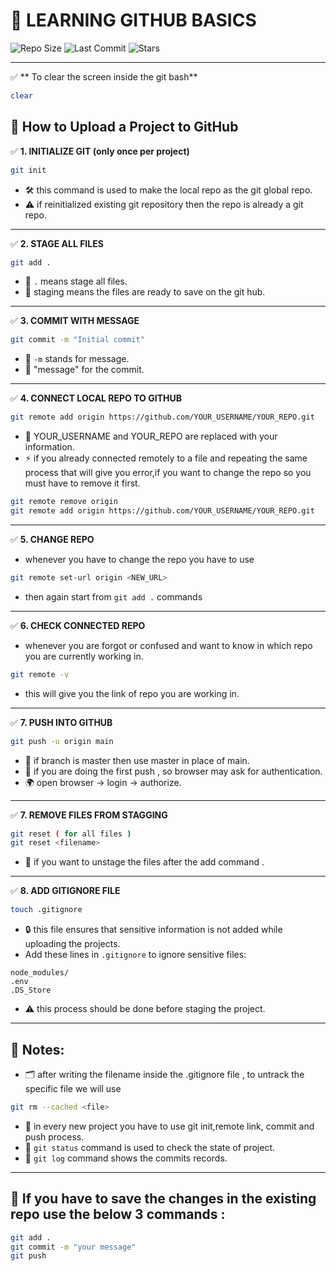 # 🌟 LEARNING GITHUB BASICS

![Repo Size](https://img.shields.io/github/repo-size/stackoverego/coding-journey)
![Last Commit](https://img.shields.io/github/last-commit/stackoverego/coding-journey)
![Stars](https://img.shields.io/github/stars/stackoverego/coding-journey)

---
✅ ** To clear the screen inside the git bash**

```bash
clear
```

## 🚀 How to Upload a Project to GitHub

✅ **1. INITIALIZE GIT (only once per project)**

```bash
git init
```

- 🛠️ this command is used to make the local repo as the git global repo.
- ⚠️ if reinitialized existing git repository then the repo is already a git repo.

---

✅ **2. STAGE ALL FILES**

```bash
git add .
```

- 📂 `.` means stage all files.
- 📌 staging means the files are ready to save on the git hub.

---

✅ **3. COMMIT WITH MESSAGE**

```bash
git commit -m "Initial commit"
```

- 📝 `-m` stands for message.
- 💬 "message" for the commit.

---

✅ **4. CONNECT LOCAL REPO TO GITHUB**

```bash
git remote add origin https://github.com/YOUR_USERNAME/YOUR_REPO.git
```

- 🔗 YOUR_USERNAME and YOUR_REPO are replaced with your information.
- ⚡ if you already connected remotely to a file and repeating the same process that will give you error,if you want to change the repo so you must have to remove it first.

```bash
git remote remove origin
git remote add origin https://github.com/YOUR_USERNAME/YOUR_REPO.git
```

---

✅ **5. CHANGE REPO**
-  whenever you have to change the repo you have to use 
```bash
git remote set-url origin <NEW_URL>
```
- then again start from `git add .` commands

---

✅ **6. CHECK CONNECTED REPO**
-  whenever you are forgot or confused and want to know in which repo you are currently working in. 
```bash
git remote -v
```
- this will give you the link of repo you are working in.

---


✅ **7. PUSH INTO GITHUB**

```bash
git push -u origin main
```

- 🌿 if branch is master then use master in place of main.
- 🔐 if you are doing the first push , so browser may ask for authentication.
- 🌍 open browser -> login -> authorize.

---


✅ **7. REMOVE FILES FROM STAGGING**

```bash
git reset ( for all files )
git reset <filename>
```

- 🌿 if you want to unstage the files after the add command .

---

✅ **8. ADD GITIGNORE FILE**

```bash
touch .gitignore
```

- 🔒 this file ensures that sensitive information is not added while uploading the projects.
- Add these lines in `.gitignore` to ignore sensitive files:

```
node_modules/
.env
.DS_Store
```

- ⚠️ this process should be done before staging the project.

---




## 🧠 Notes:

- 🗂️ after writing the filename inside the .gitignore file , to untrack the specific file we will use

```bash
git rm --cached <file>
```

- 🔄 in every new project you have to use git init,remote link, commit and push process.
- 👀 `git status` command is used to check the state of project.
- 📜 `git log` command shows the commits records.

---

## 🔄 If you have to save the changes in the existing repo use the below 3 commands :

```bash
git add .
git commit -m "your message"
git push
```
